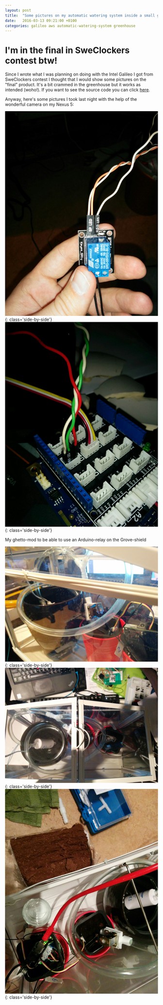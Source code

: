 ```yaml
---
layout: post
title:  "Some pictures on my automatic watering system inside a small greenhouse"
date:   2016-03-13 09:21:00 +0100
categories: galileo aws automatic-watering-system greenhouse
---
```


# I'm in the final in SweClockers contest btw!

Since I wrote what I was planning on doing with the Intel Galileo I got from SweClockers contest I thought that I would show some pictures on the "final" product. It's a bit crammed in the greenhouse but it works as intended (woho!). If you want to see the source code you can click [here][aws-source-code].

Anyway, here's some pictures I took last night with the help of the wonderful camera on my Nexus 5:

![](/assets/images/2016_03_17/IMG_20160316_194649.jpg){: class='side-by-side'}
![](/assets/images/2016_03_17/IMG_20160316_194657.jpg){: class='side-by-side'}
<div class='clearfix'></div>
<span class='image-text'>My ghetto-mod to be able to use an Arduino-relay on the Grove-shield</span>

![](/assets/images/2016_03_17/IMG_20160316_195901.jpg){: class='side-by-side'}
![](/assets/images/2016_03_17/IMG_20160316_200632.jpg){: class='side-by-side'}
![](/assets/images/2016_03_17/IMG_20160316_202708.jpg){: class='side-by-side'}


<!-- Links -->
[aws-source-code]: https://github.com/jwanglof/automatic_watering_system
